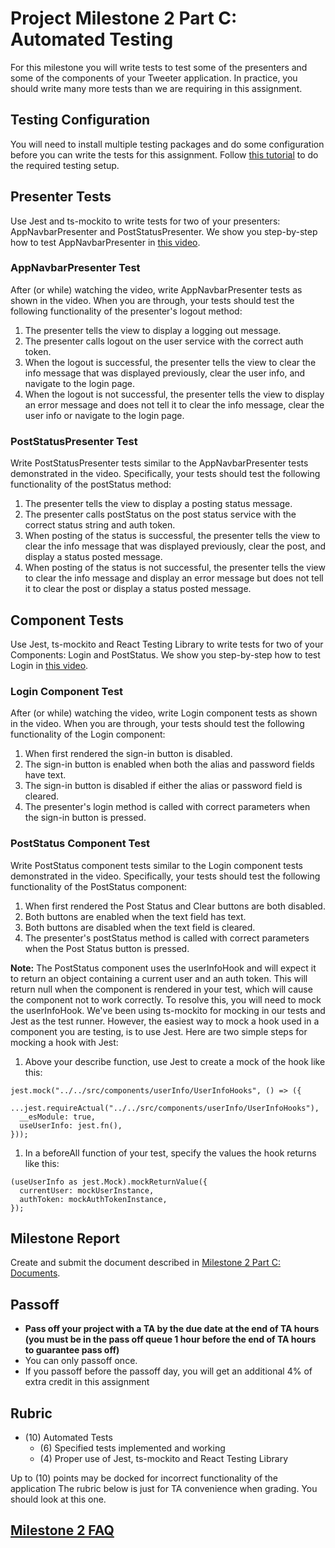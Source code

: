 # Project Milestone 2 Part C: Automated Testing
  
For this milestone you will write tests to test some of the presenters and some of the components of your Tweeter application. In practice, you should write many more tests than we are requiring in this assignment.

## Testing Configuration

You will need to install multiple testing packages and do some configuration before you can write the tests for this assignment. Follow [this tutorial](./tweeter-project-testing-setup-tutorial.md) to do the required testing setup.

## Presenter Tests

Use Jest and ts-mockito to write tests for two of your presenters: AppNavbarPresenter and PostStatusPresenter. We show you step-by-step how to test AppNavbarPresenter in [this video](https://youtu.be/sZ2ezpJXXQo).

### AppNavbarPresenter Test

After (or while) watching the video, write AppNavbarPresenter tests as shown in the video. When you are through, your tests should test the following functionality of the presenter's logout method:

1. The presenter tells the view to display a logging out message.
1. The presenter calls logout on the user service with the correct auth token.
1. When the logout is successful, the presenter tells the view to clear the info message that was displayed previously, clear the user info, and navigate to the login page.
1. When the logout is not successful, the presenter tells the view to display an error message and does not tell it to clear the info message, clear the user info or navigate to the login page.

### PostStatusPresenter Test

Write PostStatusPresenter tests similar to the AppNavbarPresenter tests demonstrated in the video. Specifically, your tests should test the following functionality of the postStatus method:

1. The presenter tells the view to display a posting status message.
1. The presenter calls postStatus on the post status service with the correct status string and auth token.
1. When posting of the status is successful, the presenter tells the view to clear the info message that was displayed previously, clear the post, and display a status posted message.
1. When posting of the status is not successful, the presenter tells the view to clear the info message and display an error message but does not tell it to clear the post or display a status posted message.

## Component Tests

Use Jest, ts-mockito  and React Testing Library to write tests for two of your Components: Login and PostStatus. We show you step-by-step how to test Login in [this video](https://youtu.be/ZDRS5fqIemU).

### Login Component Test

After (or while) watching the video, write Login component tests as shown in the video. When you are through, your tests should test the following functionality of the Login component:

1. When first rendered the sign-in button is disabled.
1. The sign-in button is enabled when both the alias and password fields have text.
1. The sign-in button is disabled if either the alias or password field is cleared.
1. The presenter's login method is called with correct parameters when the sign-in button is pressed.

### PostStatus Component Test

Write PostStatus component tests similar to the Login component tests demonstrated in the video. Specifically, your tests should test the following functionality of the PostStatus component:

1. When first rendered the Post Status and Clear buttons are both disabled.
1. Both buttons are enabled when the text field has text.
1. Both buttons are disabled when the text field is cleared.
1. The presenter's postStatus method is called with correct parameters when the Post Status button is pressed.

**Note:** The PostStatus component uses the userInfoHook and will expect it to return an object containing a current user and an auth token. This will return null when the component is rendered in your test, which will cause the component not to work correctly. To resolve this, you will need to mock the userInfoHook. We've been using ts-mockito for mocking in our tests and Jest as the test runner. However, the easiest way to mock a hook used in a component you are testing, is to use Jest. Here are two simple steps for mocking a hook with Jest:

1. Above your describe function, use Jest to create a mock of the hook like this:
```
jest.mock("../../src/components/userInfo/UserInfoHooks", () => ({
  ...jest.requireActual("../../src/components/userInfo/UserInfoHooks"),
  __esModule: true,
  useUserInfo: jest.fn(),
}));      
```
1. In a beforeAll function of your test, specify the values the hook returns like this:
```
(useUserInfo as jest.Mock).mockReturnValue({
  currentUser: mockUserInstance,
  authToken: mockAuthTokenInstance,
});      
```

## Milestone Report

Create and submit the document described in [Milestone 2 Part C: Documents](./milestone-2c-docs.md).

## Passoff

- **Pass off your project with a TA by the due date at the end of TA hours (you must be in the pass off queue 1 hour before the end of TA hours to guarantee pass off)**
- You can only passoff once.
- If you passoff before the passoff day, you will get an additional 4% of extra credit in this assignment

## Rubric

- (10) Automated Tests
  - (6) Specified tests implemented and working
  - (4) Proper use of Jest, ts-mockito and React Testing Library

Up to (10) points may be docked for incorrect functionality of the application
The rubric below is just for TA convenience when grading. You should look at this one.

## [Milestone 2 FAQ](../milestone-2a/milestone-2-faq.md)
